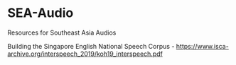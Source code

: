 # SEA-Audio
Resources for Southeast Asia Audios


Building the Singapore English National Speech Corpus - https://www.isca-archive.org/interspeech_2019/koh19_interspeech.pdf
